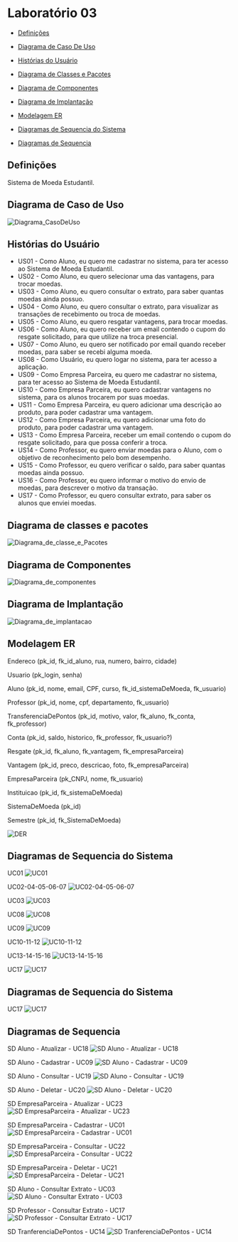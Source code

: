 # Laboratório 03

- [Definições](#definições)

- [Diagrama de Caso De Uso](#diagrama-de-caso-de-uso)

- [Histórias do Usuário](#histórias-do-usuário)

- [Diagrama de Classes e Pacotes](#diagrama-de-classes-e-pacotes)

- [Diagrama de Componentes](#diagrama-de-componentes)

- [Diagrama de Implantação](#diagrama-de-implantação)

- [Modelagem ER](#modelagem-er)

- [Diagramas de Sequencia do Sistema](#diagramas-de-sequencia-do-Sistema)

- [Diagramas de Sequencia](#diagramas-de-sequencia)

## Definições

Sistema de Moeda Estudantil.

## Diagrama de Caso de Uso

![Diagrama_CasoDeUso](./projeto/Print%20-%20Diagrama%20de%20caso%20de%20Uso.png)

## Histórias do Usuário

* US01 - Como Aluno, eu quero me cadastrar no sistema, para ter acesso ao Sistema de Moeda Estudantil.
* US02 - Como Aluno, eu quero selecionar uma das vantagens, para trocar moedas.
* US03 - Como Aluno, eu quero consultar o extrato, para saber quantas moedas ainda possuo.
* US04 - Como Aluno, eu quero consultar o extrato, para visualizar as transações de recebimento ou troca de moedas.
* US05 - Como Aluno, eu quero resgatar vantagens, para trocar moedas.
* US06 - Como Aluno, eu quero receber um email contendo o cupom do resgate solicitado, para que utilize na troca presencial.
* US07 - Como Aluno, eu quero ser notificado por email quando receber moedas, para saber se recebi alguma moeda.
* US08 - Como Usuário, eu quero logar no sistema, para ter acesso a aplicação.
* US09 - Como Empresa Parceira, eu quero me cadastrar no sistema, para ter acesso ao Sistema de Moeda Estudantil. 
* US10 - Como Empresa Parceira, eu quero cadastrar vantagens no sistema, para os alunos trocarem por suas moedas.
* US11 - Como Empresa Parceira, eu quero adicionar uma descrição ao produto, para poder cadastrar uma vantagem.
* US12 - Como Empresa Parceira, eu quero adicionar uma foto do produto, para poder cadastrar uma vantagem.
* US13 - Como Empresa Parceira, receber um email contendo o cupom do resgate solicitado, para que possa conferir a troca.
* US14 - Como Professor, eu quero enviar moedas para o Aluno, com o objetivo de reconhecimento pelo bom desempenho.
* US15 - Como Professor, eu quero verificar o saldo, para saber quantas moedas ainda possuo.
* US16 - Como Professor, eu quero informar o motivo do envio de moedas, para descrever o motivo da transação.
* US17 - Como Professor, eu quero consultar extrato, para saber os alunos que enviei moedas. 

## Diagrama de classes e pacotes

![Diagrama_de_classe_e_Pacotes](./projeto/Print%20-%20Diagrama%20de%20Pacotes%20e%20Classes.png)


## Diagrama de Componentes

![Diagrama_de_componentes](./projeto/Print%20-%20Diagrama%20de%20Componentes.png)


## Diagrama de Implantação

![Diagrama_de_implantacao](./projeto/Print%20-%20Diagrama%20de%20Implantação.png)

## Modelagem ER

Endereco (pk_id, fk_id_aluno, rua, numero, bairro, cidade)

Usuario (pk_login, senha)

Aluno (pk_id, nome, email, CPF, curso, fk_id_sistemaDeMoeda, fk_usuario)

Professor (pk_id, nome, cpf, departamento, fk_usuario)

TransferenciaDePontos (pk_id, motivo, valor, fk_aluno, fk_conta, fk_professor)

Conta (pk_id, saldo, historico, fk_professor, fk_usuario?)

Resgate (pk_id, fk_aluno, fk_vantagem, fk_empresaParceira)

Vantagem (pk_id, preco, descricao, foto, fk_empresaParceira)

EmpresaParceira (pk_CNPJ, nome, fk_usuario)

Instituicao (pk_id, fk_sistemaDeMoeda)

SistemaDeMoeda (pk_id)

Semestre (pk_id, fk_SistemaDeMoeda)

![DER](./projeto/DER.png)

## Diagramas de Sequencia do Sistema

UC01
![UC01](./projeto/Diagrama%20de%20Sequencia%20do%20Sistema/UC01.png)

UC02-04-05-06-07
![UC02-04-05-06-07](./projeto/Diagrama%20de%20Sequencia%20do%20Sistema/UC02-04-05-06-07.png)

UC03
![UC03](./projeto/Diagrama%20de%20Sequencia%20do%20Sistema/UC03.png)

UC08
![UC08](./projeto/Diagrama%20de%20Sequencia%20do%20Sistema/UC08.png)

UC09
![UC09](./projeto/Diagrama%20de%20Sequencia%20do%20Sistema/UC09.png)

UC10-11-12
![UC10-11-12](./projeto/Diagrama%20de%20Sequencia%20do%20Sistema/UC10-11-12.png)

UC13-14-15-16
![UC13-14-15-16](./projeto/Diagrama%20de%20Sequencia%20do%20Sistema/UC13-14-15-16.png)

UC17
![UC17](./projeto/Diagrama%20de%20Sequencia%20do%20Sistema/UC17.png)

## Diagramas de Sequencia do Sistema

UC17
![UC17](./projeto/Diagrama%20de%20Sequencia%20do%20Sistema/UC17.png)


## Diagramas de Sequencia

SD Aluno - Atualizar - UC18
![SD Aluno - Atualizar - UC18](./projeto/Diagrama%20de%20Sequencia/SD%20Aluno%20-%20Atualizar%20-%20UC18.png)

SD Aluno - Cadastrar - UC09
![SD Aluno - Cadastrar - UC09](./projeto/Diagrama%20de%20Sequencia/SD%20Aluno%20-%20Cadastrar%20-%20UC09.png)

SD Aluno - Consultar - UC19
![SD Aluno - Consultar - UC19](./projeto/Diagrama%20de%20Sequencia/SD%20Aluno%20-%20Consultar%20-%20UC19.png)

SD Aluno - Deletar - UC20
![SD Aluno - Deletar - UC20](./projeto/Diagrama%20de%20Sequencia/SD%20Aluno%20-%20Deletar%20-%20UC20.png)

SD EmpresaParceira - Atualizar - UC23
![SD EmpresaParceira - Atualizar - UC23](./projeto/Diagrama%20de%20Sequencia/SD%20EmpresaParceira%20-%20Atualizar%20-%20UC23.png)

SD EmpresaParceira - Cadastrar - UC01
![SD EmpresaParceira - Cadastrar - UC01](./projeto/Diagrama%20de%20Sequencia/SD%20EmpresaParceira%20-%20Cadastrar%20-%20UC01.png)

SD EmpresaParceira - Consultar - UC22
![SD EmpresaParceira - Consultar - UC22](./projeto/Diagrama%20de%20Sequencia/SD%20EmpresaParceira%20-%20Consultar%20-%20UC22.png)

SD EmpresaParceira - Deletar - UC21
![SD EmpresaParceira - Deletar - UC21](./projeto/Diagrama%20de%20Sequencia/SD%20EmpresaParceira%20-%20Deletar%20-%20UC21.png)

SD Aluno - Consultar Extrato - UC03
![SD Aluno - Consultar Extrato - UC03](./projeto/Diagrama%20de%20Sequencia/SD%20Aluno%20-%20Consultar%20Extrato%20-%20UC03.png)

SD Professor - Consultar Extrato - UC17
![SD Professor - Consultar Extrato - UC17](./projeto/Diagrama%20de%20Sequencia/SD%20Professor%20-%20Consultar%20Extrato%20-%20UC03.png)

SD TranferenciaDePontos - UC14
![SD TranferenciaDePontos - UC14](./projeto/Diagrama%20de%20Sequencia/SD%20TranferenciaDePontos%20-%20UC14.png)










